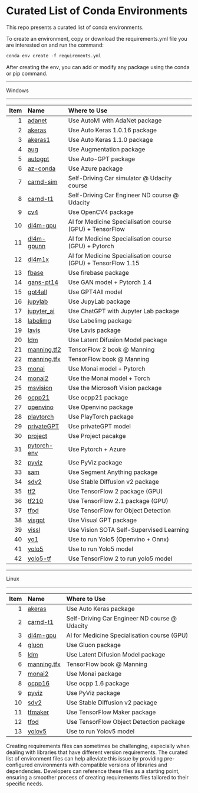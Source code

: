 # Curated List of Conda Environments
This repo presents a curated list of conda environments.

To create an environment, copy or download the requirements.yml file you are interested on and run the command:

```python
conda env create -f requirements.yml
```
After creating the env, you can add or modify any package using the conda or pip command.
<br>

------------------
Windows

-----------------------------------------------------

|   Item | Name        | Where to Use                                                     |
|----------:|:------------|:-------------------------------------------------|
|         1 | [adanet](https://github.com/zenetio/envs-curated-list/blob/main/windows_env/adanet_export.yml)      | Use AutoMl with AdaNet package                                  |
|         2 | [akeras](https://github.com/zenetio/envs-curated-list/blob/main/windows_env/akeras_export.yml)      | Use Auto Keras 1.0.16 package                                   |
|         3 | [akeras1](https://github.com/zenetio/envs-curated-list/blob/main/windows_env/akeras1_export.yml)     | Use Auto Keras 1.1.0 package                                    |
|         4 | [aug](https://github.com/zenetio/envs-curated-list/blob/main/windows_env/aug_export.yml)         | Use Augmentation package                                        |
|         5 | [autogpt](https://github.com/zenetio/envs-curated-list/blob/main/windows_env/autogpt_export.yml)     | Use Auto-GPT package                                            |
|         6 | [az-conda](https://github.com/zenetio/envs-curated-list/blob/main/windows_env/az-conda_export.yml)    | Use Azure package                                               |
|         7 | [carnd-sim](https://github.com/zenetio/envs-curated-list/blob/main/windows_env/carnd-sim_export.yml)   | Self-Driving Car simulator @ Udacity course                     |
|         8 | [carnd-t1](https://github.com/zenetio/envs-curated-list/blob/main/windows_env/carnd-t1_export.yml)    | Self-Driving Car Engineer ND course @ Udacity                   |
|         9 | [cv4](https://github.com/zenetio/envs-curated-list/blob/main/windows_env/cv4_export.yml)         | Use OpenCV4 package                                             |
|        10 | [dl4m-gpu](https://github.com/zenetio/envs-curated-list/blob/main/windows_env/dl4m-gpu_export.yml)    | AI for Medicine Specialisation course (GPU) + TensorFlow        |
|        11 | [dl4m-gpunn](https://github.com/zenetio/envs-curated-list/blob/main/windows_env/dl4m-gpunn_export.yml)  | AI for Medicine Specialisation course (GPU) + Pytorch           |
|        12 | [dl4m1x](https://github.com/zenetio/envs-curated-list/blob/main/windows_env/dl4m1x_export.yml)      | AI for Medicine Specialisation course (GPU) + TensorFlow 1.15   |
|        13 | [fbase](https://github.com/zenetio/envs-curated-list/blob/main/windows_env/fbase_export.yml)       | Use firebase package                                            |
|        14 | [gans-pt14](https://github.com/zenetio/envs-curated-list/blob/main/windows_env/gans-pt14_export.yml)   | Use GAN model + Pytorch 1.4                                     |
|        15 | [gpt4all](https://github.com/zenetio/envs-curated-list/blob/main/windows_env/gpt4all_export.yml)     | Use GPT4All model                                               |
|        16 | [jupylab](https://github.com/zenetio/envs-curated-list/blob/main/windows_env/jupylab_export.yml)     | Use JupyLab package                                             |
|        17 | [jupyter_ai](https://github.com/zenetio/envs-curated-list/blob/main/windows_env/jupyter_ai_export.yml)    | Use  ChatGPT with Jupyter Lab package                                           |
|        18 | [labelimg](https://github.com/zenetio/envs-curated-list/blob/main/windows_env/labeling_export.yml)    | Use  Labelimg package                                           |
|        19 | [lavis](https://github.com/zenetio/envs-curated-list/blob/main/windows_env/lavis_export.yml)       | Use Lavis package                                               |
|        20 | [ldm](https://github.com/zenetio/envs-curated-list/blob/main/windows_env/ldm_export.yml)         | Use Latent Difusion Model package                                     |
|        21 | [manning.tf2](https://github.com/zenetio/envs-curated-list/blob/main/windows_env/manning.tf2_export.yml) | TensorFlow 2 book @ Manning                                     |
|        22 | [manning.tfx](https://github.com/zenetio/envs-curated-list/blob/main/windows_env/manning.tfx_export.yml) | TensorFlow book @ Manning                                       |
|        23 | [monai](https://github.com/zenetio/envs-curated-list/blob/main/windows_env/monai_export.yml)       | Use Monai model + Pytorch                                       |
|        24 | [monai2](https://github.com/zenetio/envs-curated-list/blob/main/windows_env/monai2_export.yml)      | Use the Monai model + Torch                                     |
|        25 | [msvision](https://github.com/zenetio/envs-curated-list/blob/main/windows_env/msvision_export.yml)    | Use the Microsoft Vision package                                |
|        26 | [ocpp21](https://github.com/zenetio/envs-curated-list/blob/main/windows_env/ocpp21_export.yml)      | Use ocpp21 package                                              |
|        27 | [openvino](https://github.com/zenetio/envs-curated-list/blob/main/windows_env/openvino_export.yml)    | Use Openvino package                                            |
|        28 | [playtorch](https://github.com/zenetio/envs-curated-list/blob/main/windows_env/playtorch_export.yml)   | Use PlayTorch package                                           |
|        29 | [privateGPT](https://github.com/zenetio/envs-curated-list/blob/main/windows_env/privateGPT_export.yml)    | Use privateGPT model                             |
|        30 | [project](https://github.com/zenetio/envs-curated-list/blob/main/windows_env/project_export.yml)     | Use Project pacakge                                             |
|        31 | [pytorch-env](https://github.com/zenetio/envs-curated-list/blob/main/windows_env/pytorch-env_export.yml) | Use Pytorch + Azure                                             |
|        32 | [pyviz](https://github.com/zenetio/envs-curated-list/blob/main/windows_env/pyviz_export.yml)       | Use PyViz package                                               |
|        33 | [sam](https://github.com/zenetio/envs-curated-list/blob/main/windows_env/sam_export.yml)         | Use Segment Anything package                                    |
|        34 | [sdv2](https://github.com/zenetio/envs-curated-list/blob/main/windows_env/sdv2_export.yml)        | Use Stable Diffusion v2 package                                 |
|        35 | [tf2](https://github.com/zenetio/envs-curated-list/blob/main/windows_env/tf2_export.yml)         | Use TensorFlow 2 package (GPU)                                  |
|        36 | [tf210](https://github.com/zenetio/envs-curated-list/blob/main/windows_env/tf210_export.yml)       | Use TensorFlow 2.1 package (GPU)                                |
|        37 | [tfod](https://github.com/zenetio/envs-curated-list/blob/main/windows_env/tfod_export.yml)        | Use TensorFlow for Object Detection                             |
|        38 | [visgpt](https://github.com/zenetio/envs-curated-list/blob/main/windows_env/visgpt_export.yml)      | Use Visual GPT package                                          |
|        39 | [vissl](https://github.com/zenetio/envs-curated-list/blob/main/windows_env/vissl_export.yml)       | Use Vision SOTA Self-Supervised Learning                        |
|        40 | [yo1](https://github.com/zenetio/envs-curated-list/blob/main/windows_env/yo1_export.yml)         | Use to run Yolo5 (Openvino + Onnx)                              |
|        41 | [yolo5](https://github.com/zenetio/envs-curated-list/blob/main/windows_env/yolo5_export.yml)       | Use to run Yolo5 model                                          |
|        42 | [yolo5-tf](https://github.com/zenetio/envs-curated-list/blob/main/windows_env/yolo5-tf_export.yml)    | Use TensorFlow 2 to run yolo5 model                             |
---
Linux

---
|   Item | Name        | Where to Use                                    |
|----------:|:------------|:----------------------------------------------------------------|
|         1 | [akeras](https://github.com/zenetio/envs-curated-list/blob/main/linux_env/akeras_export.yml)      | Use Auto Keras package                      |
|         2 | [carnd-t1](https://github.com/zenetio/envs-curated-list/blob/main/linux_env/carnd-t1_export.yml)    | Self-Driving Car Engineer ND course @ Udacity   |                      |
|         3 | [dl4m-gpu](https://github.com/zenetio/envs-curated-list/blob/main/linux_env/dl4m-gpu_export.yml)    | AI for Medicine Specialisation course (GPU)     |
|         4 | [gluon](https://github.com/zenetio/envs-curated-list/blob/main/linux_env/gluon_export.yml)       | Use Gluon package                               |
|         5 | [ldm](https://github.com/zenetio/envs-curated-list/blob/main/linux_env/ldm_export.yml)         | Use Latent Difusion Model package                     |
|         6 | [manning.tfx](https://github.com/zenetio/envs-curated-list/blob/main/linux_env/manning.tfx_export.yml) | TensorFlow book @ Manning                       |
|         7 | [monai2](https://github.com/zenetio/envs-curated-list/blob/main/linux_env/monai2_export.yml)      | Use Monai package                               |
|         8 | [ocpp16](https://github.com/zenetio/envs-curated-list/blob/main/linux_env/ocpp16_export.yml)      | Use ocpp 1.6 package                            |
|         9 | [pyviz](https://github.com/zenetio/envs-curated-list/blob/main/linux_env/pyviz_export.yml)       | Use PyViz package                               |
|        10 | [sdv2](https://github.com/zenetio/envs-curated-list/blob/main/linux_env/sdv2_export.yml)        | Use Stable Diffusion v2 package                 |
|        11 | [tfmaker](https://github.com/zenetio/envs-curated-list/blob/main/linux_env/tfmaker_export.yml)     | Use TensorFlow Maker package                    |
|        12 | [tfod](https://github.com/zenetio/envs-curated-list/blob/main/linux_env/tfod_export.yml)        | Use TensorFlow Object Detection package         |
|        13 | [yolov5](https://github.com/zenetio/envs-curated-list/blob/main/linux_env/yolov5_export.yml)      | Use to run Yolov5 model                         |

Creating requirements files can sometimes be challenging, especially when dealing with libraries that have different version requirements. The curated list of environment files can help alleviate this issue by providing pre-configured environments with compatible versions of libraries and dependencies. Developers can reference these files as a starting point, ensuring a smoother process of creating requirements files tailored to their specific needs.